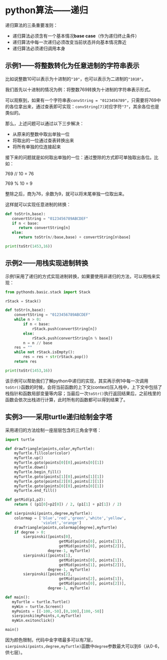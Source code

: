 # python算法——递归

递归算法的三条重要准则：

* 递归算法必须含有一个基本情况**base case**（作为递归终止条件）
* 递归算法中每一次递归必须改变当前状态并向基本情况靠近
* 递归算法必须递归调用本身

## 示例1——将整数转化为任意进制的字符串表示

比如说整数10可以表示为十进制的`"10"`，也可以表示为二进制的`"1010"`。

我们首先以十进制的情况为例：将整数769转换为十进制的字符串表示形式。

可以观察到，如果有一个字符串表`convString = "0123456789"`，只需要将769中的各位拿出来，通过查表即可实现：`convString[7]`对应字符`"7"`，其余各位也是类似的。

那么，上述问题可以通过以下三步解决：

* 从原来的整数中取出单独一位
* 将取出的一位通过查表转换出来
* 将所有单独的位连接起来

接下来的问题就是如何取出单独的一位：通过整除的方式即可单独取出各位。比如：

769 // 10 = 76

769 % 10 = 9

整除之后，商为76，余数为9，就可以将末尾单独一位取出来。

这样就可以实现任意进制的转换：

```python
def toStr(n,base):
   convertString = "0123456789ABCDEF"
   if n < base:
      return convertString[n]
   else:
      return toStr(n//base,base) + convertString[n%base]

print(toStr(1453,16))
```

## 示例2——用栈实现进制转换

示例1采用了递归的方式实现进制转换，如果要使用非递归的方法，可以用栈来实现：

```python
from pythonds.basic.stack import Stack

rStack = Stack()

def toStr(n,base):
    convertString = "0123456789ABCDEF"
    while n > 0:
        if n < base:
            rStack.push(convertString[n])
        else:
            rStack.push(convertString[n % base])
        n = n // base
    res = ""
    while not rStack.isEmpty():
        res = res + str(rStack.pop())
    return res

print(toStr(1453,16))
```

该示例可以帮助我们了解python中递归的实现，其实再示例1中每一次调用`toStr()`函数的时候，会将当前函数的上下文(context)压入栈中，上下文中包括了栈指针和函数局部变量等内容；当最后一次`toStr()`执行返回结果后，之前栈里的函数会依次出栈进行计算，此时所有的函数都可以得到结果了。

## 实例3——采用turtle递归绘制金字塔

采用递归的方法绘制一座层层包含的三角金字塔：

```python
import turtle

def drawTriangle(points,color,myTurtle):
    myTurtle.fillcolor(color)
    myTurtle.up()
    myTurtle.goto(points[0][0],points[0][1])
    myTurtle.down()
    myTurtle.begin_fill()
    myTurtle.goto(points[1][0],points[1][1])
    myTurtle.goto(points[2][0],points[2][1])
    myTurtle.goto(points[0][0],points[0][1])
    myTurtle.end_fill()

def getMid(p1,p2):
    return ( (p1[0]+p2[0]) / 2, (p1[1] + p2[1]) / 2)

def sierpinski(points,degree,myTurtle):
    colormap = ['blue','red','green','white','yellow',
                'violet','orange']
    drawTriangle(points,colormap[degree],myTurtle)
    if degree > 0:
        sierpinski([points[0],
                        getMid(points[0], points[1]),
                        getMid(points[0], points[2])],
                   degree-1, myTurtle)
        sierpinski([points[1],
                        getMid(points[0], points[1]),
                        getMid(points[1], points[2])],
                   degree-1, myTurtle)
        sierpinski([points[2],
                        getMid(points[2], points[1]),
                        getMid(points[0], points[2])],
                   degree-1, myTurtle)

def main():
   myTurtle = turtle.Turtle()
   myWin = turtle.Screen()
   myPoints = [[-100,-50],[0,100],[100,-50]]
   sierpinski(myPoints,4,myTurtle)
   myWin.exitonclick()

main()

```

因为颜色限制，代码中金字塔最多可以有7层，`sierpinski(points,degree,myTurtle)`函数中`degree`参数最大可以到6（从0-6，供七层）。